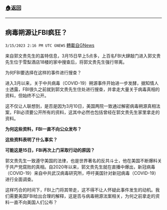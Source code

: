 ###  [:house:返回](README.md)
---


## 病毒朔源让FBI疯狂？
`3/15/2023 2:16 PM UTC GNEWS` [轉載自GNews](https://gnews.org/articles/1016400)

来自郭文贵先生的盖特信息，3月15日早上5点多，上百名FBI大肆敲门进入郭文贵先生位于雪梨酒店18楼的家中搜查后，将郭文贵先生强行带离。

为何FBI要选择在这样的事件进行搜查？

进入3月以来，关于中共病毒（COVID-19）朔源事件开始进一步发酵，据知情人士透露，FBI很久之前就到郭文贵先生住处进行搜查，并拿走大量关于病毒真相的资料，但始终不公开。


这不仅让人联想到，是否是因为3月10日，美国两院一致通过解密病毒朔源真相法案，FBI必须要公开所有的资料，这其中必然也包括曾经在郭文贵先生家里拿走的资料。

****为何这些资料，FBI一直不向公众发布？****

****这些资料表明了什么事实？****

****可能这是15日，FBI再次上门采取行动的原因？****


郭文贵先生一致遵守美国的法律，也是世界著名的反共斗士，他在美国不断爆料关于共产党腐败的真相。自2020年以来，郭文贵先生就在直播中爆出，新冠病毒（COVID-19）来自中共武汉病毒研究所，呼吁美国针对新冠病毒（COVID-19）进行全面调查。

这样巧合的时间下，FBI上门将其带走，这不得不让人怀疑此事件发生的动机。我们需要美国FBI给出合理的解释，这是否与病毒朔源法案相关，为何之前拿走的资料一直不向美国人们公布？

